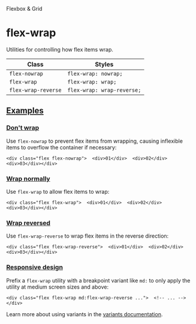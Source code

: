 Flexbox & Grid

# flex-wrap

Utilities for controlling how flex items wrap.

| Class               | Styles                     |
| ------------------- | -------------------------- |
| `flex-nowrap`       | `flex-wrap: nowrap;`       |
| `flex-wrap`         | `flex-wrap: wrap;`         |
| `flex-wrap-reverse` | `flex-wrap: wrap-reverse;` |

## [Examples](#examples)

### [Don't wrap](#dont-wrap)

Use `flex-nowrap` to prevent flex items from wrapping, causing inflexible items to overflow the container if necessary:

```
<div class="flex flex-nowrap">  <div>01</div>  <div>02</div>  <div>03</div></div>
```

### [Wrap normally](#wrap-normally)

Use `flex-wrap` to allow flex items to wrap:

```
<div class="flex flex-wrap">  <div>01</div>  <div>02</div>  <div>03</div></div>
```

### [Wrap reversed](#wrap-reversed)

Use `flex-wrap-reverse` to wrap flex items in the reverse direction:

```
<div class="flex flex-wrap-reverse">  <div>01</div>  <div>02</div>  <div>03</div></div>
```

### [Responsive design](#responsive-design)

Prefix a `flex-wrap` utility with a breakpoint variant like `md:` to only apply the utility at medium screen sizes and above:

```
<div class="flex flex-wrap md:flex-wrap-reverse ...">  <!-- ... --></div>
```

Learn more about using variants in the [variants documentation](/docs/hover-focus-and-other-states).
